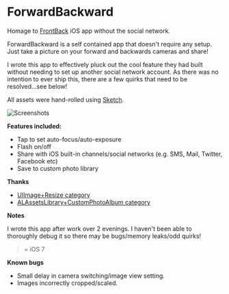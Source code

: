 ForwardBackward
===============

Homage to [FrontBack](http://www.frontback.me) iOS app without the social network.

ForwardBackward is a self contained app that doesn't require any setup. Just take a picture on your forward and backwards cameras and share!

I wrote this app to effectively pluck out the cool feature they had built without needing to set up another social network account. As there was no intention to ever ship this, there are a few quirks that need to be resolved...see below!

All assets were hand-rolled using [Sketch](http://www.bohemiancoding.com/sketch/).

![Screenshots](https://github.com/akramhussein/ForwardBackward/blob/master/Assets/screenshots.png?raw=true)

__Features included:__

* Tap to set auto-focus/auto-exposure
* Flash on/off
* Share with iOS built-in channels/social networks (e.g. SMS, Mail, Twitter, Facebook etc)
* Save to custom photo library

__Thanks__

* [UIImage+Resize category](http://vocaro.com/trevor/blog/2009/10/12/resize-a-uiimage-the-right-way/)
* [ALAssetsLibrary+CustomPhotoAlbum category](https://github.com/Kjuly/ALAssetsLibrary-CustomPhotoAlbum)

__Notes__

I wrote this app after work over 2 evenings. I haven't been able to thoroughly debug it so there may be bugs/memory leaks/odd quirks! 

>= iOS 7

__Known bugs__

* Small delay in camera switching/image view setting.
* Images incorrectly cropped/scaled.

